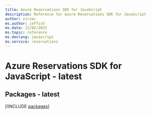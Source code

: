 ```yaml
---
title: Azure Reservations SDK for JavaScript
description: Reference for Azure Reservations SDK for JavaScript
author: xirzec
ms.author: jeffish
ms.data: 12/02/2022
ms.topic: reference
ms.devlang: javascript
ms.service: reservations
---
```

# Azure Reservations SDK for JavaScript - latest
## Packages - latest
[!INCLUDE [packages](reservations-index.md)]